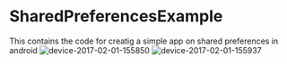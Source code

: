 # SharedPreferencesExample
This contains the code for creatig a simple app on shared preferences in android
![device-2017-02-01-155850](https://cloud.githubusercontent.com/assets/25478457/22503377/7641f3be-e897-11e6-961f-688dfd0cc70d.png)
![device-2017-02-01-155937](https://cloud.githubusercontent.com/assets/25478457/22503389/82da4c8e-e897-11e6-9a12-7f3d706d4b18.png)
